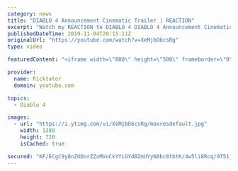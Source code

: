 ```yaml
---
category: news
title: "DIABLO 4 Announcement Cinematic Trailer | REACTION"
excerpt: "Watch my REACTION to DIABLO 4 DIABLO 4 Announcement Cinematic Trailer We finally get the announcement we've all wanted, Diablo 4 and Lillith are ..."
publishedDateTime: 2019-11-04T20:15:11Z
originalUrl: "https://youtube.com/watch?v=XeMjbO6csRg"
type: video

featuredContent: "<iframe width=\"800\" height=\"500\" frameborder=\"0\" src=\"https://www.youtube.com/embed/XeMjbO6csRg\" allow=\"accelerometer; autoplay; encrypted-media; gyroscope; picture-in-picture\" allowfullscreen></iframe>"

provider:
  name: Ricktator
  domain: youtube.com

topics:
  - Diablo 4

images:
  - url: "https://i.ytimg.com/vi/XeMjbO6csRg/maxresdefault.jpg"
    width: 1280
    height: 720
    isCached: true

secured: "KF/ECgC9y8nZUDorZZxMVuCkYYLGYdBZmUYyN8bc8tbtK/4w5li8Rcq/9T51jKLLSPeK/VGibDGJdkZ6CIjdQ/8YdQM737PRUJNfM/kfU11Ht7gqGV/z7g1GgWVrDFrEYbYOapMJfg3pP+VBi5C4DgA528tgAM4CiUZgxBs4LuCQDHUFn8FmgDisd9quJh5vnOSL6x/XutLeAdE7Nsh94zTspN3vTPYHkxpDvcN38lTrpw8QqsX4Q17yQVUYM+gJr7nEmru3rCbg9nMOg0Jy3SyniMgO1lQwR8XBBKv5yjfOvEu3njXItvfkeUvswtsu5+CntI3i3kNWwEj2Syt2ZO7FCbjKAVcK/vb3Qbkpi/mGJ3JUfUr30hAwuR1ZaOA0y4XBwcpUZHQG8t2zfBCnRr4VoH9P2D/eYtjFC+OikwE7HOxWf9+zIzQB7pXDjHVT;5XABx7gfH6baAQ5X9vJzhw=="
---
```


